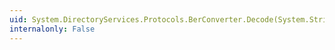```yaml
---
uid: System.DirectoryServices.Protocols.BerConverter.Decode(System.String,System.Byte[])
internalonly: False
---
```

